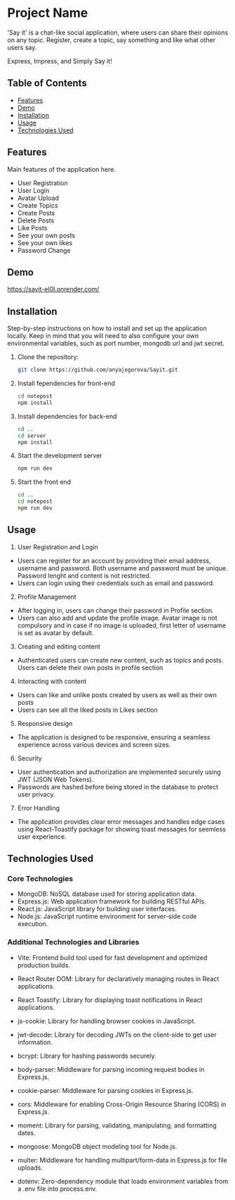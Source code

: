 # Project Name

'Say it' is a chat-like social application, where users can share their opinions on any topic.
Register, create a topic, say something and like what other users say.

Express, Impress, and Simply Say it!


## Table of Contents
- [Features](#features)
- [Demo](#demo)
- [Installation](#installation)
- [Usage](#usage)
- [Technologies Used](#technologies-used)

## Features

Main features of the application here.

- User Registration
- User Login
- Avatar Upload
- Create Topics
- Create Posts
- Delete Posts
- Like Posts
- See your own posts
- See your own likes
- Password Change

## Demo

https://sayit-el0l.onrender.com/

## Installation

Step-by-step instructions on how to install and set up the application locally.
Keep in mind that you will need to also configure your own environmental variables, such as port number, mongodb url and jwt secret.

1. Clone the repository:
   ```bash
   git clone https://github.com/anyajegorova/Sayit.git

2. Install fependencies for front-end
    ```bash
    cd notepost
    npm install

2. Install dependencies for back-end
    ```bash
    cd ..
    cd server
    npm install

3. Start the development server
    ```bash
    npm run dev

4. Start the front end
    ```bash
    cd ..
    cd notepost
    npm run dev

## Usage

1. User Registration and Login
- Users can register for an account by providing their email address, username and password.
Both username and password must be unique. Password lenght and content is not restricted.
- Users can login using their credentials such as email and password.

2. Profile Management
- After logging in, users can change their password in Profile section. 
- Users can also add and update the profile image. Avatar image is not compulsory and in case if no image is uploaded, first letter of username is set as avatar by default.

3. Creating and editing content
- Authenticated users can create new content, such as topics and posts. Users can delete their own posts in profile section

4. Interacting with content
- Users can like and unlike posts created by users as well as their own posts
- Users can see all the liked posts in Likes section

5. Responsive design
- The application is designed to be responsive, ensuring a seamless experience across various devices and screen sizes.

6. Security
- User authentication and authorization are implemented securely using JWT (JSON Web Tokens).
- Passwords are hashed before being stored in the database to protect user privacy.

7. Error Handling
- The application provides clear error messages and handles edge cases using React-Toastify package for showing toast messages for seemless user experience. 

## Technologies Used

### Core Technologies

- MongoDB: NoSQL database used for storing application data.
- Express.js: Web application framework for building RESTful APIs.
- React.js: JavaScript library for building user interfaces.
- Node.js: JavaScript runtime environment for server-side code execution.


### Additional Technologies and Libraries

- Vite: Frontend build tool used for fast development and optimized production builds.
- React Router DOM: Library for declaratively managing routes in React applications.
- React Toastify: Library for displaying toast notifications in React applications.
- js-cookie: Library for handling browser cookies in JavaScript.
- jwt-decode: Library for decoding JWTs on the client-side to get user information.

- bcrypt: Library for hashing passwords securely.
- body-parser: Middleware for parsing incoming request bodies in Express.js.
- cookie-parser: Middleware for parsing cookies in Express.js.
- cors: Middleware for enabling Cross-Origin Resource Sharing (CORS) in Express.js.
- moment: Library for parsing, validating, manipulating, and formatting dates.
- mongoose: MongoDB object modeling tool for Node.js.
- multer: Middleware for handling multipart/form-data in Express.js for file uploads.
- dotenv: Zero-dependency module that loads environment variables from a .env file into process.env.

